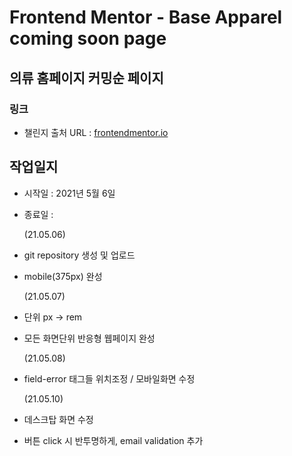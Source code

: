 # Frontend Mentor - Base Apparel coming soon page

## 의류 홈페이지 커밍순 페이지

### 링크

- 챌린지 출처 URL : [frontendmentor.io](https://www.frontendmentor.io/challenges/base-apparel-coming-soon-page-5d46b47f8db8a7063f9331a0)

## 작업일지

- 시작일 : 2021년 5월 6일
- 종료일 :

  (21.05.06)

- git repository 생성 및 업로드
- mobile(375px) 완성

  (21.05.07)

- 단위 px -> rem
- 모든 화면단위 반응형 웹페이지 완성

  (21.05.08)

- field-error 태그들 위치조정 / 모바일화면 수정

  (21.05.10)

- 데스크탑 화면 수정
- 버튼 click 시 반투명하게, email validation 추가
